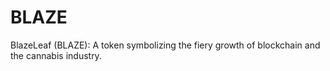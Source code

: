 # BLAZE
BlazeLeaf (BLAZE): A token symbolizing the fiery growth of blockchain and the cannabis industry.
